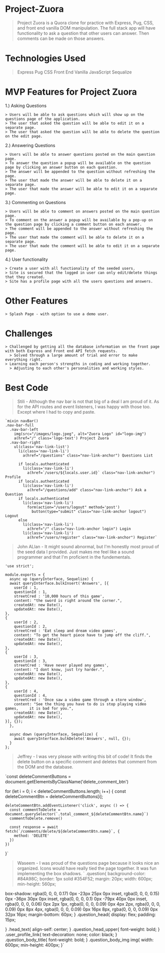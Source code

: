# Project-Zuora
  > Project Zuora is a Quora clone for practice with Express, Pug, CSS, and front end vanilla DOM manipulation. The full stack app will have functionality to ask a question that other users can answer.  Then comments can be made on those answers.

# Technologies Used
  > Express
  > Pug
  > CSS
  > Front End Vanilla JavaScript
  > Sequalize

# MVP Features for Project Zuora
  1.) Asking Questions

    > Users will be able to ask questions which will show up on the questions page of the application.
    > The user that asked the question will be able to edit it on a separate page.
    > The user that asked the question will be able to delete the question on the edit page.

  2.) Answering Questions

    > Users will be able to answer questions posted on the main question page.
    > To answer the question a popup will be available on the question page by clicking an answer button on each question.
    > The answer will be appended to the question without refreshing the page.
    > The user that made the answer will be able to delete it on a separate page.
    > The user that made the answer will be able to edit it on a separate page.

   3.) Commenting on Questions

    > Users will be able to comment on answers posted on the main question page.
    > To comment on the answer a popup will be available by a pop-up on the question page by clicking a comment button on each answer.
    > The comment will be appended to the answer without refreshing the page.
    > The user that made the comment will be able to delete it on a separate page.
    > The user that made the comment will be able to edit it on a separate page.

   4.) User functionality

    > Create a user with all functionality of the seeded users.
    > Site is secured that the logged in user can only edit/delete things that they created.
    > Site has a profile page with all the users questions and answers.

# Other Features

    > Splash Page - with option to use a demo user.

# Challenges
    > Challenged by getting all the database information on the front page with both Express and Front end API fetch requests.
      > Solved through a large amount of trial and error to make everything right.
    > Learning each person's strengths in coding and working together.
      > Adjusting to each other's personalities and working styles.

# Best Code
  > Stili - Although the nav bar is not that big of a deal I am proud of it.  As for the API routes and event listeners, I was happy with those too. Except where I had to copy and paste.

    `mixin navBar()
    .nav-bar-full
      .nav-bar-left
        img(src="/images/logo.jpeg", alt="Zuora Logo" id="logo-img")
        a(href="/" class='logo-text') Project Zuora
      .nav-bar-right
        ul(class='nav-link-list')
          li(class='nav-link-li')
            a(href="/questions" class="nav-link-anchor") Questions List

          if locals.authenticated
            li(class='nav-link-li')
              a(href=`/users/${locals.user.id}` class="nav-link-anchor") Profile
          if locals.authenticated
            li(class='nav-link-li')
              a(href="/questions/add" class="nav-link-anchor") Ask a Question
          if locals.authenticated
            li(class='nav-link-li')
              form(action="/users/logout" method='post')
                button(type="submit" class="nav-link-anchor logout") Logout
          else
            li(class='nav-link-li')
              a(href="/" class="nav-link-anchor login") Login
            li(class='nav-link-li')
              a(href="/users/register" class="nav-link-anchor") Register`
              
              
  > John ALlan - It might sound abnormal, but I'm honestly most proud of the seed data I provided. Just makes me feel like a sound programmer and that I'm proficient in the fundementals.

    'use strict';

    module.exports = {
      async up (queryInterface, Sequelize) {
      await queryInterface.bulkInsert('Answers', [{
        userId : 1,
        questionId : 1,
        streetCred : '10,000 hours of this game',
        content: "the sword is right around the corner.",
        createdAt: new Date(),
        updatedAt: new Date(),
    },
    {
        userId : 2,
        questionId : 2,
        streetCred : 'Eat sleep and dream video games',
        content: "To get the heart piece have to jump off the cliff.",
        createdAt: new Date(),
        updatedAt: new Date(),
    },
    {
        userId : 3,
        questionId : 3,
        streetCred : 'Have never played any games',
        content: "I dont know, just try harder.",
        createdAt: new Date(),
        updatedAt: new Date(),
    },
    {
        userId : 4,
        questionId : 4,
        streetCred : 'Once saw a video game through a store window',
        content: "See the thing you have to do is stop playing video games,     it is bad for you.",
        createdAt: new Date(),
        updatedAt: new Date(),
    }], {});
      },

      async down (queryInterface, Sequelize) {
        await queryInterface.bulkDelete('Answers', null, {});
      }
    };
    
    
> Jeffrey - I was very please with writing this bit of code! It finds the delete button on a specific comment and deletes that comment from the DOM and the database.

`const deleteCommentButtons = document.getElementsByClassName('delete_comment_btn')

  for (let i = 0; i < deleteCommentButtons.length; i++) {
    const deleteCommentBtn = deleteCommentButtons[i];

    deleteCommentBtn.addEventListener('click', async () => {
      const commentToDelete = document.querySelector(`.total_comment_${deleteCommentBtn.name}`)
      commentToDelete.remove()

      const response = await fetch(`/comments/delete/${deleteCommentBtn.name}`, {
        method: 'DELETE'
      })
    })
}`


> Waseem - I was proud of the questions page because it looks nice an organized. Icons would have really tied the page together. It was fun implementing the box shadows.
`
.question{
  background-color: #84A98C;
  border: 1px solid #354F52;
  margin: 20px;
  width: 600px;
  min-height: 560px;

  box-shadow: rgba(0, 0, 0, 0.17) 0px -23px 25px 0px inset, rgba(0, 0, 0, 0.15) 0px -36px 30px 0px inset, rgba(0, 0, 0, 0.1) 0px -79px 40px 0px inset, rgba(0, 0, 0, 0.06) 0px 2px 1px, rgba(0, 0, 0, 0.09) 0px 4px 2px, rgba(0, 0, 0, 0.09) 0px 8px 4px, rgba(0, 0, 0, 0.09) 0px 16px 8px, rgba(0, 0, 0, 0.09) 0px 32px 16px;
  margin-bottom: 60px;
}
.question_head{
  display: flex;
  padding: 15px;

}
.head_text{
  align-self: center;
}
.question_head_upper{
  font-weight: bold;
}
.user_profile_link{
  text-decoration: none;
  color: black;
}
.question_body_title{
  font-weight: bold;
}
.question_body_img img{
  width: 600px;
  min-height: 400px;
}`


